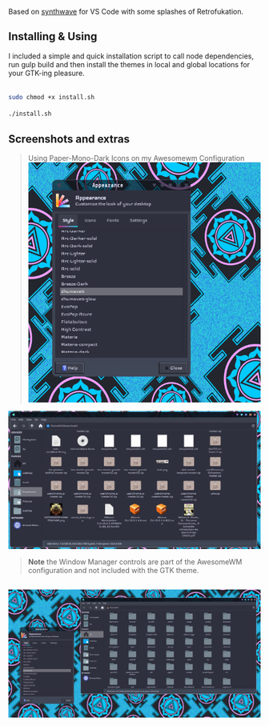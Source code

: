 Based on [synthwave](https://github.com/robb0wen/synthwave-vscode) for VS Code with some splashes of Retrofukation.

## Installing & Using

I included a simple and quick installation script to call node dependencies, run gulp build and then install the themes in local and global locations for your GTK-ing pleasure.

```bash

sudo chmod +x install.sh

./install.sh

```

## Screenshots and extras

> Using Paper-Mono-Dark Icons on my Awesomewm Configuration
> ![Screenshot 1](./assets/screenshots/1.png)

![Screenshot 2](./assets/screenshots/2.png)

> **Note** the Window Manager controls are part of the AwesomeWM configuration and not included with the GTK theme.

## ![Screenshot 3](./assets/screenshots/3.png)
